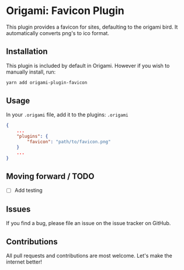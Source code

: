 # Origami: Favicon Plugin

This plugin provides a favicon for sites, defaulting to the origami bird. It automatically converts png's to ico format.

## Installation

This plugin is included by default in Origami. However if you wish to manually install, run:

```bash
yarn add origami-plugin-favicon
```

## Usage

In your `.origami` file, add it to the plugins:
`.origami`

```json
{
    ...
    "plugins": {
        "favicon": "path/to/favicon.png"
    }
    ...
}
```

## Moving forward / TODO

- [ ] Add testing

## Issues

If you find a bug, please file an issue on the issue tracker on GitHub.

## Contributions

All pull requests and contributions are most welcome. Let's make the internet better!
